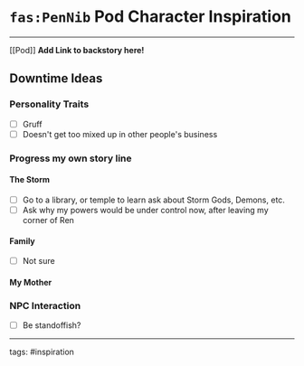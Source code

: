 # `fas:PenNib` Pod Character Inspiration
---

[[Pod]]
**Add Link to backstory here!**

## Downtime Ideas
### Personality Traits
- [ ] Gruff
- [ ] Doesn't get too mixed up in other people's business

### Progress my own story line
#### The Storm
- [ ] Go to a library, or temple to learn ask about Storm Gods, Demons, etc.
- [ ] Ask why my powers would be under control now, after leaving my corner of Ren

#### Family
- [ ] Not sure

#### My Mother
### NPC Interaction
- [ ] Be standoffish?

---
tags: #inspiration